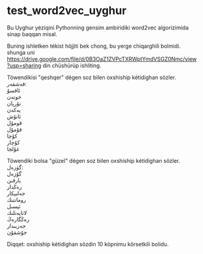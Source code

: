 # test_word2vec_uyghur
Bu Uyghur yéziqini Pythonning gensim ambiridiki word2vec algorizimida sinap baqqan misal.

Buning ishletken tékist höjjiti bek chong, bu yerge chiqarghili bolmidi.
shunga uni
https://drive.google.com/file/d/0B3OaZ1ZVPcTXRWptYmdVSGZ0Nmc/view?usp=sharing
din chüshürüp ishliting.

Töwendikisi "qeshqer" dégen soz bilen oxshiship kétidighan sözler.</br>
قەشقەر:</br>
	ئاقسۇ</br>
	خوتەن</br>
	تۇرپان</br>
	يەكەن</br>
	ئاتۇش</br>
	قومۇل</br>
	قۇمۇل</br>
	كۇچا</br>
	كۇچار</br>
	غۇلجا</br>

Töwendiki bolsa "güzel" dégen soz bilen oxshiship kétidighan sözler.</br>
گۈزەل:</br>
	گۇزەل</br>
	يارقىن</br>
	رەڭدار</br>
	جەلىپكار</br>
	رومانتىك</br>
	ئېسىل</br>
	لاتاپەتلىك</br>
	رەڭگارەڭ</br>
	جەزبىدار</br>
	جۇشقۇن</br>

Diqqet:
oxshiship kétidighan sözdin 10 köpnimu körsetkili bolidu.
